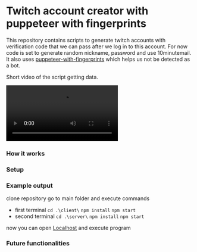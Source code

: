 # Twitch account creator with puppeteer with fingerprints

This repository contains scripts to generate twitch accounts with verification code that we can pass after we log in to this account. For now code is set to generate random nickname, password and use 10minutemail. It also uses [puppeteer-with-fingerprints](https://github.com/CheshireCaat/puppeteer-with-fingerprints) which helps us not be detected as a bot.

Short video of the script getting data.

<!-- TODO - upload video -->

<video src='https://youtu.be/NL-zfbUXaiY' width=300></video>

### How it works

<!-- TODO - upload video and instruction -->

### Setup

### Example output

clone repository
go to main folder and execute commands

- first terminal
  `cd .\client\`
  `npm install`
  `npm start`
- second terminal
  `cd .\server\`
  `npm install`
  `npm start`

now you can open [Localhost](http://localhost:3000/) and execute program

### Future functionalities

<!-- TODO - share ideas -->
